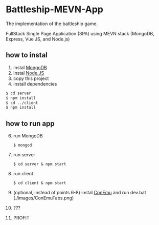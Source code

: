 # Battleship-MEVN-App

The implementation of the battleship game.

FullStack Single Page Application (SPA) using MEVN stack (MongoDB, Express, Vue JS, and Node.js)

## how to instal
1. instal [MongoDB](https://www.mongodb.com/download-center/community)
2. instal [Node.JS](https://nodejs.org/en/)
3. copy this project
5. install dependencies
``` bash
$ cd server
$ npm install
$ cd ../client
$ npm install
``` 

## how to run app
6. run MongoDB 
    
    `$ mongod`
    
7. run server
    
    `$ cd server & npm start`
    
8. run client
    
    `$ cd client & npm start`
    
9. (optional, instead of points 6-8) instal [ConEmu](http://conemu.ru/ru/) and run dev.bat
(./images/ConEmuTabs.png)
10. ???
11. PROFIT
